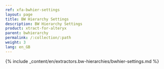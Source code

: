 ```yaml
---
ref: xfa-bwhier-settings
layout: page
title: BW Hierarchy Settings
description: BW Hierarchy Settings
product: xtract-for-alteryx
parent: bwhierarchy
permalink: /:collection/:path
weight: 3
lang: en_GB
---
```


{% include _content/en/extractors.bw-hierarchies/bwhier-settings.md %} 